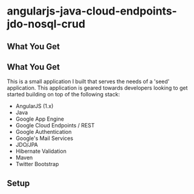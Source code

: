 # angularjs-java-cloud-endpoints-jdo-nosql-crud

## What You Get
## What You Get
This is a small application I built that serves the needs of a 'seed' application. This application is geared towards developers looking to get started building on top of the following stack:
* AngularJS (1.x)
* Java
* Google App Engine
* Google Cloud Endpoints / REST
* Google Authentication
* Google's Mail Services
* JDO/JPA
* Hibernate Validation
* Maven
* Twitter Bootstrap

## Setup
